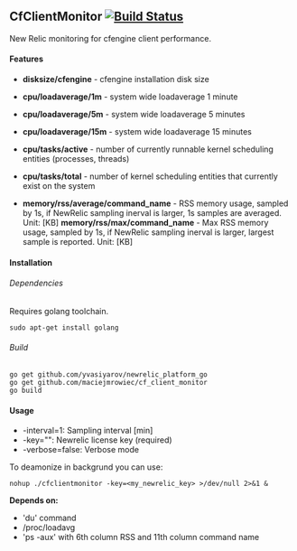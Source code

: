 ## **CfClientMonitor** [![Build Status](https://drone.io/github.com/maciejmrowiec/cf_client_monitor/status.png)](https://drone.io/github.com/maciejmrowiec/cf_client_monitor/latest) 

New Relic monitoring for cfengine client performance.

#### Features

* **disksize/cfengine** - cfengine installation disk size

* **cpu/loadaverage/1m** - system wide loadaverage 1 minute
* **cpu/loadaverage/5m** - system wide loadaverage 5 minutes
* **cpu/loadaverage/15m** - system wide loadaverage 15 minutes
* **cpu/tasks/active** - number of currently runnable kernel scheduling entities (processes, threads)
* **cpu/tasks/total** - number of kernel scheduling entities that currently exist on the system
* **memory/rss/average/command_name** - RSS memory usage, sampled by 1s, if NewRelic sampling inerval is larger, 1s samples are averaged. Unit: [KB]
 **memory/rss/max/command_name** - Max RSS memory usage, sampled by 1s, if NewRelic sampling inerval is larger, largest sample is reported. Unit: [KB]


#### Installation

###### Dependencies

Requires golang toolchain.

```
sudo apt-get install golang
```

###### Build

```
go get github.com/yvasiyarov/newrelic_platform_go
go get github.com/maciejmrowiec/cf_client_monitor
go build
```

#### Usage

*  -interval=1: Sampling interval [min]
*  -key="": Newrelic license key (required)
*  -verbose=false: Verbose mode

To deamonize in backgrund you can use:

```
nohup ./cfclientmonitor -key=<my_newrelic_key> >/dev/null 2>&1 &
```

**Depends on:** 

* 'du' command
* /proc/loadavg
* 'ps -aux' with 6th column RSS and 11th column command name